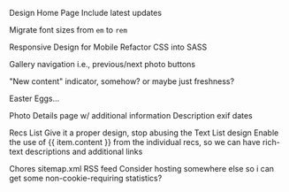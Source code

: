 Design
  Home Page
    Include latest updates
  
  Migrate font sizes from `em` to `rem`
  
  Responsive Design for Mobile
    Refactor CSS into SASS

  Gallery navigation
    i.e., previous/next photo buttons

  "New content" indicator, somehow?
    or maybe just freshness?

  Easter Eggs...

  Photo Details page w/ additional information
    Description
    exif dates

  Recs List
    Give it a proper design, stop abusing the Text List design
    Enable the use of {{ item.content }} from the individual recs, so we can have rich-text descriptions and additional links


Chores
  sitemap.xml
  RSS feed
  Consider hosting somewhere else so i can get some non-cookie-requiring statistics?